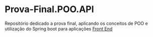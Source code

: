 # Prova-Final.POO.API
Repositório dedicado a prova final, aplicando os conceitos de POO e utilização do Spring boot para aplicações
<a href="https://github.com/WoLF-Ponzio/Prova-Final.POO.Front-End">Front End</a> 
